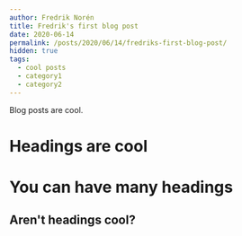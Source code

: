 ```yaml
---
author: Fredrik Norén
title: Fredrik's first blog post
date: 2020-06-14
permalink: /posts/2020/06/14/fredriks-first-blog-post/
hidden: true  
tags:
  - cool posts
  - category1
  - category2
---
```


Blog posts are cool.

Headings are cool
======

You can have many headings
======

Aren't headings cool?
------